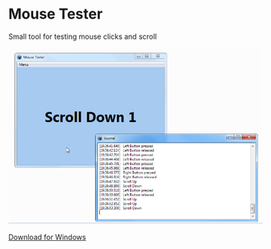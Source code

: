 # Mouse Tester
Small tool for testing mouse clicks and scroll

![](images/screenshot1.png)

[Download for Windows](https://github.com/artem78/MouseTester/releases/latest)